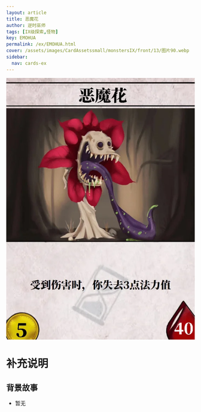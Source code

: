 ```yaml
---
layout: article
title: 恶魔花
author: 逆时巫师
tags: [IX级探索,怪物]
key: EMOHUA
permalink: /ex/EMOHUA.html
cover: /assets/images/CardAssetssmall/monstersIX/front/13/图片90.webp
sidebar:
  nav: cards-ex
---
```

![](/assets/images/CardAssets/monstersIX/front/13/图片90.webp)

# 补充说明



## 背景故事
* 暂无